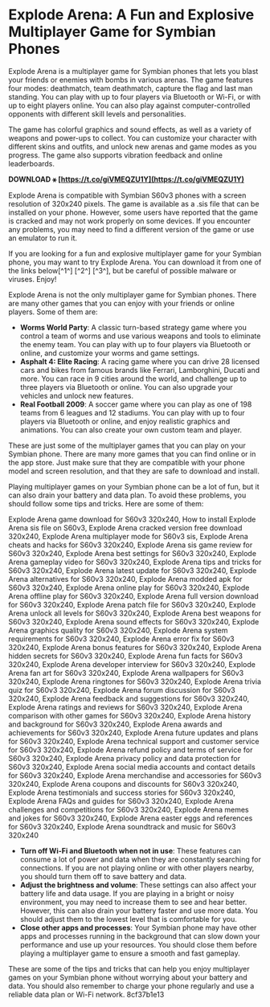 # Explode Arena: A Fun and Explosive Multiplayer Game for Symbian Phones
 
Explode Arena is a multiplayer game for Symbian phones that lets you blast your friends or enemies with bombs in various arenas. The game features four modes: deathmatch, team deathmatch, capture the flag and last man standing. You can play with up to four players via Bluetooth or Wi-Fi, or with up to eight players online. You can also play against computer-controlled opponents with different skill levels and personalities.
 
The game has colorful graphics and sound effects, as well as a variety of weapons and power-ups to collect. You can customize your character with different skins and outfits, and unlock new arenas and game modes as you progress. The game also supports vibration feedback and online leaderboards.
 
**DOWNLOAD ⚹ [https://t.co/giVMEQZU1Y](https://t.co/giVMEQZU1Y)**


 
Explode Arena is compatible with Symbian S60v3 phones with a screen resolution of 320x240 pixels. The game is available as a .sis file that can be installed on your phone. However, some users have reported that the game is cracked and may not work properly on some devices. If you encounter any problems, you may need to find a different version of the game or use an emulator to run it.
 
If you are looking for a fun and explosive multiplayer game for your Symbian phone, you may want to try Explode Arena. You can download it from one of the links below[^1^] [^2^] [^3^], but be careful of possible malware or viruses. Enjoy!

Explode Arena is not the only multiplayer game for Symbian phones. There are many other games that you can enjoy with your friends or online players. Some of them are:
 
- **Worms World Party**: A classic turn-based strategy game where you control a team of worms and use various weapons and tools to eliminate the enemy team. You can play with up to four players via Bluetooth or online, and customize your worms and game settings.
- **Asphalt 4: Elite Racing**: A racing game where you can drive 28 licensed cars and bikes from famous brands like Ferrari, Lamborghini, Ducati and more. You can race in 9 cities around the world, and challenge up to three players via Bluetooth or online. You can also upgrade your vehicles and unlock new features.
- **Real Football 2009**: A soccer game where you can play as one of 198 teams from 6 leagues and 12 stadiums. You can play with up to four players via Bluetooth or online, and enjoy realistic graphics and animations. You can also create your own custom team and player.

These are just some of the multiplayer games that you can play on your Symbian phone. There are many more games that you can find online or in the app store. Just make sure that they are compatible with your phone model and screen resolution, and that they are safe to download and install.

Playing multiplayer games on your Symbian phone can be a lot of fun, but it can also drain your battery and data plan. To avoid these problems, you should follow some tips and tricks. Here are some of them:
 
Explode Arena game download for S60v3 320x240,  How to install Explode Arena sis file on S60v3,  Explode Arena cracked version free download 320x240,  Explode Arena multiplayer mode for S60v3 sis,  Explode Arena cheats and hacks for S60v3 320x240,  Explode Arena sis game review for S60v3 320x240,  Explode Arena best settings for S60v3 320x240,  Explode Arena gameplay video for S60v3 320x240,  Explode Arena tips and tricks for S60v3 320x240,  Explode Arena latest update for S60v3 320x240,  Explode Arena alternatives for S60v3 320x240,  Explode Arena modded apk for S60v3 320x240,  Explode Arena online play for S60v3 320x240,  Explode Arena offline play for S60v3 320x240,  Explode Arena full version download for S60v3 320x240,  Explode Arena patch file for S60v3 320x240,  Explode Arena unlock all levels for S60v3 320x240,  Explode Arena best weapons for S60v3 320x240,  Explode Arena sound effects for S60v3 320x240,  Explode Arena graphics quality for S60v3 320x240,  Explode Arena system requirements for S60v3 320x240,  Explode Arena error fix for S60v3 320x240,  Explode Arena bonus features for S60v3 320x240,  Explode Arena hidden secrets for S60v3 320x240,  Explode Arena fun facts for S60v3 320x240,  Explode Arena developer interview for S60v3 320x240,  Explode Arena fan art for S60v3 320x240,  Explode Arena wallpapers for S60v3 320x240,  Explode Arena ringtones for S60v3 320x240,  Explode Arena trivia quiz for S60v3 320x240,  Explode Arena forum discussion for S60v3 320x240,  Explode Arena feedback and suggestions for S60v3 320x240,  Explode Arena ratings and reviews for S60v3 320x240,  Explode Arena comparison with other games for S60v3 320x240,  Explode Arena history and background for S60v3 320x240,  Explode Arena awards and achievements for S60v3 320x240,  Explode Arena future updates and plans for S60v3 320x240,  Explode Arena technical support and customer service for S60v3 320x240,  Explode Arena refund policy and terms of service for S60v3 320x240,  Explode Arena privacy policy and data protection for S60v3 320x240,  Explode Arena social media accounts and contact details for S60v3 320x240,  Explode Arena merchandise and accessories for S60v3 320x240,  Explode Arena coupons and discounts for S60v3 320x240,  Explode Arena testimonials and success stories for S60v3 320x240,  Explode Arena FAQs and guides for S60v3 320x240,  Explode Arena challenges and competitions for S60v3 320x240,  Explode Arena memes and jokes for S60v3 320x240,  Explode Arena easter eggs and references for S60v3 320x240,  Explode Arena soundtrack and music for S60v3 320x240

- **Turn off Wi-Fi and Bluetooth when not in use**: These features can consume a lot of power and data when they are constantly searching for connections. If you are not playing online or with other players nearby, you should turn them off to save battery and data.
- **Adjust the brightness and volume**: These settings can also affect your battery life and data usage. If you are playing in a bright or noisy environment, you may need to increase them to see and hear better. However, this can also drain your battery faster and use more data. You should adjust them to the lowest level that is comfortable for you.
- **Close other apps and processes**: Your Symbian phone may have other apps and processes running in the background that can slow down your performance and use up your resources. You should close them before playing a multiplayer game to ensure a smooth and fast gameplay.

These are some of the tips and tricks that can help you enjoy multiplayer games on your Symbian phone without worrying about your battery and data. You should also remember to charge your phone regularly and use a reliable data plan or Wi-Fi network.
 8cf37b1e13
 

